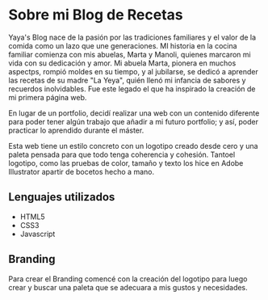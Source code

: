 # Sobre mi Blog de Recetas
Yaya's Blog nace de la pasión por las tradiciones familiares y el valor de la comida como un lazo que une generaciones. MI historia en la cocina familiar comienza con mis abuelas, Marta y Manoli, quienes marcaron mi vida con su dedicación y amor. Mi abuela Marta, pionera en muchos aspectps, rompió moldes en su tiempo, y al jubilarse, se dedicó a aprender las recetas de su madre "La Yeya", quién llenó mi infancia de sabores y recuerdos inolvidables. Fue este legado el que ha inspirado la creación de mi primera página web. 

En lugar de un portfolio, decidí realizar una web con un contenido diferente para poder tener algún trabajo que añadir a mi futuro portfolio; y así,  poder practicar lo aprendido durante el máster. 

Esta web tiene un estilo concreto con un logotipo creado desde cero y una paleta pensada para que todo tenga coherencia y cohesión. Tantoel logotipo, como las pruebas de color, tamaño y texto los hice en Adobe Illustrator apartir de bocetos hecho a mano. 

## Lenguajes utilizados 

- HTML5
- CSS3
- Javascript

## Branding 
Para crear el Branding comencé con la creación del logotipo para luego crear y buscar una paleta que se adecuara a mis gustos y necesidades. 

